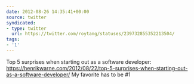 ```yaml
---
date: 2012-08-26 14:35:41+00:00
source: twitter
syndicated:
- type: twitter
  url: https://twitter.com/roytang/statuses/239732855352213504/
tags:
- '1'
---
```


Top 5 surprises when starting out as a software developer: https://henrikwarne.com/2012/08/22/top-5-surprises-when-starting-out-as-a-software-developer/ My favorite has to be #1